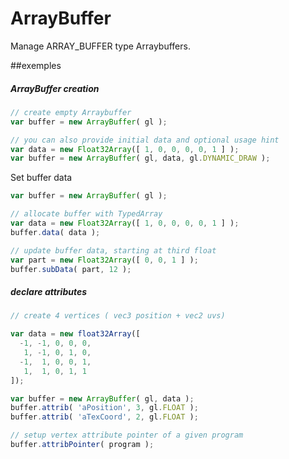 ArrayBuffer
=======
Manage ARRAY_BUFFER type Arraybuffers.

##exemples

##### ArrayBuffer creation

```JavaScript
// create empty Arraybuffer
var buffer = new ArrayBuffer( gl );

// you can also provide initial data and optional usage hint
var data = new Float32Array([ 1, 0, 0, 0, 0, 1 ] );
var buffer = new ArrayBuffer( gl, data, gl.DYNAMIC_DRAW );
```

Set buffer data
```JavaScript
var buffer = new ArrayBuffer( gl );

// allocate buffer with TypedArray
var data = new Float32Array([ 1, 0, 0, 0, 0, 1 ] );
buffer.data( data );

// update buffer data, starting at third float
var part = new Float32Array([ 0, 0, 1 ] );
buffer.subData( part, 12 );
```

##### declare attributes

```JavaScript
// create 4 vertices ( vec3 position + vec2 uvs)

var data = new float32Array([
  -1, -1, 0, 0, 0,
   1, -1, 0, 1, 0,
  -1,  1, 0, 0, 1,
   1,  1, 0, 1, 1
]);

var buffer = new ArrayBuffer( gl, data );
buffer.attrib( 'aPosition', 3, gl.FLOAT );
buffer.attrib( 'aTexCoord', 2, gl.FLOAT );

// setup vertex attribute pointer of a given program
buffer.attribPointer( program );

```

